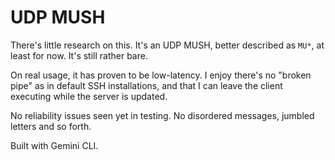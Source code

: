 # UDP MUSH
There's little research on this. It's an UDP MUSH, better described as `MU*`, at least for now. It's still rather bare.

On real usage, it has proven to be low-latency. I enjoy there's no "broken pipe" as in default SSH installations, and that I can leave the client executing while the server is updated.

No reliability issues seen yet in testing. No disordered messages, jumbled letters and so forth.

Built with Gemini CLI.
